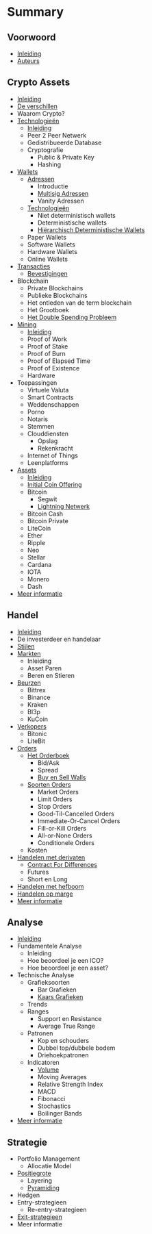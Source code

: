 # Summary

## Voorwoord

* [Inleiding](README.md)
* [Auteurs](auteurs.md)

## Crypto Assets

* [Inleiding](inleiding.md)
* [De verschillen](de-verschillen.md)
* Waarom Crypto?
* [Technologieën](technologieen.md)
  * [Inleiding](technologieen/inleiding.md)
  * Peer 2 Peer Netwerk
  * Gedistribueerde Database
  * Cryptografie
    * Public & Private Key
    * Hashing
* [Wallets](wallets.md)
  * [Adressen](wallets/adressen.md)
    * Introductie
    * [Multisig Adressen](wallets/adressen/multisig.md)
    * Vanity Adressen
  * [Technologieën](wallets/technologieen.md)
    * Niet deterministisch wallets
    * Deterministische wallets
    * [Hiërarchisch Deterministische Wallets](wallets/technologieen/hd-wallets.md)
  * Paper Wallets
  * Software Wallets
  * Hardware Wallets
  * Online Wallets
* [Transacties](transacties.md)
  * [Bevestigingen](transacties/bevestigingen.md)
* Blockchain
  * Private Blockchains
  * Publieke Blockchains
  * Het ontleden van de term blockchain
  * Het Grootboek
  * [Het Double Spending Probleem](double-spending-probleem.md)
* [Mining](mining.md)
  * [Inleiding](inleiding_mining.md)
  * Proof of Work
  * Proof of Stake
  * Proof of Burn
  * Proof of Elapsed Time
  * Proof of Existence
  * Hardware
* Toepassingen
  * Virtuele Valuta
  * Smart Contracts
  * Weddenschappen
  * Porno
  * Notaris
  * Stemmen
  * Clouddiensten
    * Opslag
    * Rekenkracht
  * Internet of Things
  * Leenplatforms
* [Assets](assets.md)
  * [Inleiding](inleiding.md)
  * [Initial Coin Offering](initial-coin-offering.md)
  * Bitcoin
    * Segwit
    * [Lightning Netwerk](lightening-netwerk.md)
  * Bitcoin Cash
  * Bitcoin Private
  * LiteCoin
  * Ether
  * Ripple
  * Neo
  * Stellar
  * Cardana
  * IOTA
  * Monero
  * Dash
* [Meer informatie](meer-informatie.md)

## Handel

* [Inleiding](handel/inleiding.md)
* De investerdeer en handelaar
* [Stijlen](handel/stijlen.md)
* [Markten](handel/markten.md)
  * Inleiding
  * Asset Paren
  * Beren en Stieren
* [Beurzen](handel/beurzen.md)
  * Bittrex
  * Binance
  * Kraken
  * Bl3p
  * KuCoin
* [Verkopers](handel/verkopers.md)
  * Bitonic
  * LiteBit
* [Orders](handel/orders.md)
  * [Het Orderboek](handel/het-orderboek.md)
    * Bid/Ask
    * Spread
    * [Buy en Sell Walls](handel/buy-en-sell-walls.md)
  * [Soorten Orders](handel/soorten-orders.md)
    * Market Orders
    * Limit Orders
    * Stop Orders
    * Good-Til-Cancelled Orders
    * Immediate-Or-Cancel Orders
    * Fill-or-Kill Orders
    * All-or-None Orders
    * Conditionele Orders
  * Kosten
* [Handelen met derivaten](handel/handelen-met-cfds-en-futures.md)
  * [Contract For Differences](handel/handelen-met-cfds-en-futures/contract-for-differences.md)
  * Futures
  * Short en Long
* [Handelen met hefboom](handel/handelen-met-hefboom.md)
* [Handelen op marge](handel/handelen-op-margr.md)
* [Meer informatie](handel/meer-informatie.md)

## Analyse

* [Inleiding](analyse/inleiding.md)
* Fundamentele Analyse
  * Inleiding
  * Hoe beoordeel je een ICO?
  * Hoe beoordeel je een asset?
* Technische Analyse
  * Grafieksoorten
    * Bar Grafieken
    * [Kaars Grafieken](analyse/kaars-grafieken.md)
  * Trends
  * Ranges
    * Support en Resistance
    * Average True Range
  * Patronen
    * Kop en schouders
    * Dubbel top/dubbele bodem
    * Driehoekpatronen
  * Indicatoren
    * [Volume](analyse/volumnr.md)
    * Moving Averages
    * Relative Strength Index
    * MACD
    * Fibonacci
    * Stochastics
    * Boilinger Bands
* [Meer informatie](analyse/meer-informatie.md)

## Strategie

* Portfolio Management
  * Allocatie Model
* [Positiegrote](strategie/sizing.md)
  * Layering
  * [Pyramiding](strategie/sizing/pyrimiding.md)
* Hedgen
* Entry-strategieen
  * Re-entry-strategieen
* [Exit-strategieen](strategie/exit-strategieen.md)
* Meer informatie


